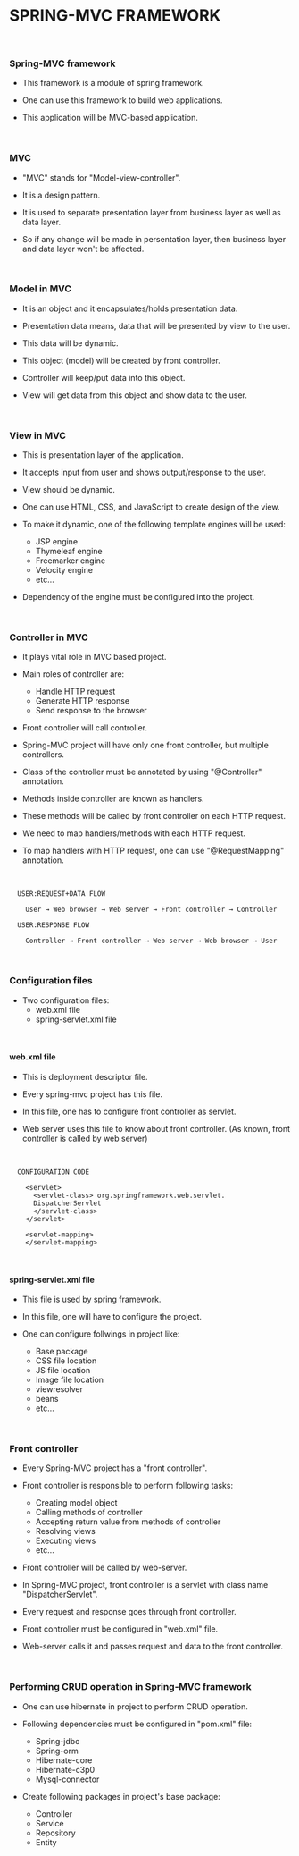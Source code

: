 # SPRING-MVC FRAMEWORK

<br>

### **Spring-MVC framework**

+ This framework is a module of spring framework.

+ One can use this framework to build web applications.

+ This application will be MVC-based application.

<br>

### **MVC**

+ "MVC" stands for "Model-view-controller".

+ It is a design pattern.

+ It is used to separate presentation layer from business layer as well as data layer.

+ So if any change will be made in persentation layer, then business layer and data layer won't be affected.

<br>

### **Model in MVC**

+ It is an object and it encapsulates/holds presentation data.

+ Presentation data means, data that will be presented by view to the user.

+ This data will be dynamic.

+ This object (model) will be created by front controller.

+ Controller will keep/put data into this object.

+ View will get data from this object and show data to the user.

<br>

### **View in MVC**

+ This is presentation layer of the application.

+ It accepts input from user and shows output/response to the user.

+ View should be dynamic.

+ One can use HTML, CSS, and JavaScript to create design of the view.

+ To make it dynamic, one of the following template engines will be used:
  + JSP engine
  + Thymeleaf engine
  + Freemarker engine
  + Velocity engine
  + etc...

+ Dependency of the engine must be configured into the project.

<br>

### **Controller in MVC**

+ It plays vital role in MVC based project.

+ Main roles of controller are:
  + Handle HTTP request
  + Generate HTTP response
  + Send response to the browser

+ Front controller will call controller.

+ Spring-MVC project will have only one front controller, but multiple controllers.

+ Class of the controller must be annotated by using "@Controller" annotation.

+ Methods inside controller are known as handlers.

+ These methods will be called by front controller on each HTTP request.

+ We need to map handlers/methods with each HTTP request.

+ To map handlers with HTTP request, one can use "@RequestMapping" annotation.

<br>

```
  USER:REQUEST+DATA FLOW

    User → Web browser → Web server → Front controller → Controller

  USER:RESPONSE FLOW

    Controller → Front controller → Web server → Web browser → User
```

<br>

### **Configuration files**

+ Two configuration files:
  + web.xml file
  + spring-servlet.xml file

<br>

  #### **web.xml file**

  + This is deployment descriptor file.

  + Every spring-mvc project has this file.

  + In this file, one has to configure front controller as servlet.

  + Web server uses this file to know about front controller. (As known, front controller is called by web server)

  <br>

  ```
    CONFIGURATION CODE

      <servlet>
        <servlet-class> org.springframework.web.servlet.
        DispatcherServlet
        </servlet-class>
      </servlet>

      <servlet-mapping>
      </servlet-mapping>
  ```

  <br>

  #### **spring-servlet.xml file**

  + This file is used by spring framework.

  + In this file, one will have to configure the project.

  + One can configure follwings in project like:
    + Base package
    + CSS file location
    + JS file location
    + Image file location
    + viewresolver
    + beans
    + etc...

<br>

### **Front controller**

+ Every Spring-MVC project has a "front controller".

+ Front controller is responsible to perform following tasks:
  + Creating model object
  + Calling methods of controller
  + Accepting return value from methods of controller
  + Resolving views
  + Executing views
  + etc...

+ Front controller will be called by web-server.

+ In Spring-MVC project, front controller is a servlet with class name "DispatcherServlet".

+ Every request and response goes through front controller.

+ Front controller must be configured in "web.xml" file.

+ Web-server calls it and passes request and data to the front controller.

<br>

### **Performing CRUD operation in Spring-MVC framework**

+ One can use hibernate in project to perform CRUD operation.

+ Following dependencies must be configured in "pom.xml" file:
  + Spring-jdbc
  + Spring-orm
  + Hibernate-core
  + Hibernate-c3p0
  + Mysql-connector

+ Create following packages in project's base package:
  + Controller
  + Service
  + Repository
  + Entity

<br>
